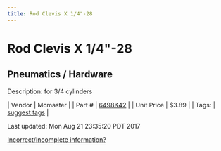 ```yaml
---
title: Rod Clevis X 1/4"-28
---
```


# Rod Clevis X 1/4"-28
## Pneumatics / Hardware
Description: 	for 3/4 cylinders 

| Vendor | Mcmaster | 
| Part # | [6498K42](https://www.mcmaster.com/#6498K42) | 
| Unit Price | $3.89 | 
| Tags: | [suggest tags](https://docs.google.com/forms/d/e/1FAIpQLSeWyY8v3RgOty-MyWmh9U0iivNYN_molChYyS-0U-o-kOAv_g/viewform) | 

Last updated: Mon Aug 21 23:35:20 PDT 2017

 [Incorrect/Incomplete information?](https://docs.google.com/forms/d/e/1FAIpQLSeWyY8v3RgOty-MyWmh9U0iivNYN_molChYyS-0U-o-kOAv_g/viewform)